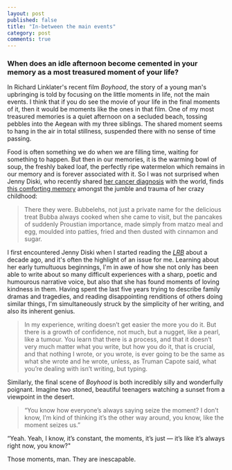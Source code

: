 ```yaml
---
layout: post
published: false
title: "In-between the main events"
category: post
comments: true
---
```


### When does an idle afternoon become cemented in your memory as a most treasured moment of your life?

In Richard Linklater's recent film _Boyhood_, the story of a young man's upbringing is told by focusing on the little moments in life, not the main events. I think that if you do see the movie of your life in the final moments of it, then it would be moments like the ones in that film. One of my most treasured memories is a quiet afternoon on a secluded beach, tossing pebbles into the Aegean with my three siblings. The shared moment seems to hang in the air in total stillness, suspended there with no sense of time passing.

Food is often something we do when we are filling time, waiting for something to happen. But then in our memories, it is the warming bowl of soup, the freshly baked loaf, the perfectly ripe watermelon which remains in our memory and is forever associated with it. So I was not surprised when Jenny Diski, who recently shared [her cancer diagnosis](http://www.lrb.co.uk/v36/n17/jenny-diski/a-diagnosis) with the world, finds [this comforting memory](http://jennydiski.wordpress.com/2014/09/16/wasting-our-time/) amongst the jumble and trauma of her crazy childhood:

> There they were. Bubbelehs, not just a private name for the delicious treat Bubba always cooked when she came to visit, but the pancakes of suddenly Proustian importance, made simply from matzo meal and egg, moulded into patties, fried and then dusted with cinnamon and sugar.

I first encountered Jenny Diski when I started reading the [_LRB_](www.lrb.co.uk) about a decade ago, and it's often the highlight of an issue for me. Learning about her early tumultuous beginnings, I'm in awe of how she not only has been able to write about so many difficult experiences with a sharp, poetic and humourous narrative voice, but also that she has found moments of loving kindness in them. Having spent the last five years trying to describe family dramas and tragedies, and reading disappointing renditions of others doing similar things, I'm simultaneously struck by the simplicity of her writing, and also its inherent genius. 

> In my experience, writing doesn’t get easier the more you do it. But there is a growth of confidence, not much, but a nugget, like a pearl, like a tumour. You learn that there is a process, and that it doesn’t very much matter what you write, but how you do it, that is crucial, and that nothing I wrote, or you wrote, is ever going to be the same as what she wrote and he wrote, unless, as Truman Capote said, what you’re dealing with isn’t writing, but typing.

Similarly, the final scene of _Boyhood_ is both incredibly silly and wonderfully poignant. Imagine two stoned, beautiful teenagers watching a sunset from a viewpoint in the desert. 

> “You know how everyone’s always saying seize the moment? I don’t know, I’m kind of thinking it’s the other way around, you know, like the moment seizes us.”


“Yeah. Yeah, I know, it’s constant, the moments, it’s just — it’s like it’s always right now, you know?"

Those moments, man. They are inescapable.